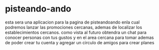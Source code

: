 # pisteando-ando
  esta sera una aplicacion para la pagina de pisteandoando enla cual podremos lanzar las promociones cercanas, ademas de localizar los establecimientos cercanos.  como vista al futuro obtendra un chat para conocer personas con tus gustos y en el area cercana para tomar  ademas de poder crear tu cuenta y agregar un circulo de amigos para crear planes
